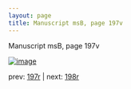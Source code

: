 ```yaml
---
layout: page
title: Manuscript msB, page 197v
---
```


Manuscript msB, page 197v

[![image](http://www.homermultitext.org/iipsrv?OBJ=IIP,1.0&FIF=/project/homer/pyramidal/deepzoom/hmt/vbbifolio/pending/vb_197v_198r.tif&WID=100&CVT=JPEG)](http://www.homermultitext.org/ict2/?urn=urn:cite2:hmt:vbbifolio.pending:vb_197v_198r)

prev:  [197r](../197r) | next:  [198r](../198r)

